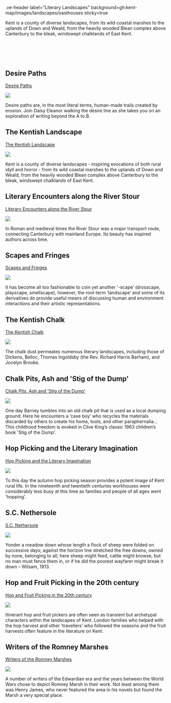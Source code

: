 .ve-header label="Literary Landscapes" background=gh:kent-map/images/landscapes/oasthouses sticky=true

Kent is a county of diverse landscapes, from its wild coastal marshes to the uplands of Down and Weald, from the heavily wooded Blean complex above Canterbury to the bleak, windswept chalklands of East Kent.

# &nbsp; 
<param class="cards">

## Desire Paths

[Desire Paths](/landscape/desire-paths)

![](https://raw.githubusercontent.com/kent-map/images/main/thumbnails/landscape_Desire_Paths.jpg)

Desire paths are, in the most literal terms, human-made trails created by erosion. Join Daisy Eleanor walking the desire line as she takes you on an exploration of writing beyond the A to B.

## The Kentish Landscape

[The Kentish Landscape](/landscape/kentish-landscapes)

![](https://raw.githubusercontent.com/kent-map/images/main/thumbnails/landscape_The_Kentish_Landscape.jpg)

Kent is a county of diverse landscapes - inspiring evocations of both rural idyll and horror - from its wild coastal marshes to the uplands of Down and Weald, from the heavily wooded Blean complex above Canterbury to the bleak, windswept chalklands of East Kent.

## Literary Encounters along the River Stour

[Literary Encounters along the River Stour](/landscape/literary-stour)

![](https://raw.githubusercontent.com/kent-map/images/main/thumbnails/landscape_Literary_Encounters_along_the_River_Stour.jpg)

In Roman and medieval times the River Stour was a major transport route, connecting Canterbury with mainland Europe. Its beauty has inspired authors across time.

## Scapes and Fringes

[Scapes and Fringes](/landscape/scapes-and-fringes)

![](https://raw.githubusercontent.com/kent-map/images/main/thumbnails/landscape_Scapes_and_Fringes.jpg)

It has become all too fashionable to coin yet another ‘-scape’ (drosscape, playscape, smellscape), however, the root-term ‘landscape’ and some of its derivatives do provide useful means of discussing human and environment interactions and their artistic representations.

## The Kentish Chalk

[The Kentish Chalk](/landscape/kentish-chalk)

![](https://raw.githubusercontent.com/kent-map/images/main/thumbnails/landscape_The_Kentish_Chalk.jpg)

The chalk dust permeates numerous literary landscapes, including those of Dickens, Belloc, Thomas Ingoldsby (the Rev. Richard Harris Barham), and Jocelyn Brooke.

## Chalk Pits, Ash and 'Stig of the Dump'

[Chalk Pits, Ash and 'Stig of the Dump'](/landscape/chalk-pits-stig)

![](https://raw.githubusercontent.com/kent-map/images/main/thumbnails/landscape_Chalk_Pits_Ash_and_Stig_of_the_Dump.jpg)

One day Barney tumbles into an old chalk pit that is used as a local dumping ground. Here he encounters a ‘cave boy’ who recycles the materials discarded by others to create his home, tools, and other paraphernalia... This childhood freedom is evoked in Clive King’s classic 1963 children’s book 'Stig of the Dump'.
 
## Hop Picking and the Literary Imagination

[Hop Picking and the Literary Imagination](/20c/20c-hop-picking)

![](https://raw.githubusercontent.com/kent-map/images/main/thumbnails/landscape_Hop_Picking_and_the_Literary_Imagination.jpg)

To this day the autumn hop picking season provides a potent image of Kent rural life. In the nineteenth and twentieth centuries workhouses were considerably less busy at this time as families and people of all ages went 'hopping'.

## S.C. Nethersole

[S.C. Nethersole](/20c/20c-nethersole-biography)

![](https://raw.githubusercontent.com/kent-map/images/main/thumbnails/landscape_S_C_Nethersole.jpg)

Yonder a meadow down whose length a flock of sheep were folded on successive days; against the horizon line stretched the free downs, owned by none, belonging to all; here sheep might feed, cattle might browse, but no man must fence them in, or if he did the poorest wayfarer might break it down – Wilsam, 1913.

## Hop and Fruit Picking in the 20th century

[Hop and Fruit Picking in the 20th century](/landscape/20c-encounters-with-others)

![](https://raw.githubusercontent.com/kent-map/images/main/thumbnails/landscape_Hop_and_Fruit_Picking_in_the_20th_century.jpg)

Itinerant hop and fruit pickers are often seen as transient but archetypal characters within the landscapes of Kent. London families who helped with the hop harvest and other ‘travellers’ who followed the seasons and the fruit harvests often feature in the literature on Kent.

## Writers of the Romney Marshes

[Writers of the Romney Marshes](/landscape/romney-writers)

![](https://raw.githubusercontent.com/kent-map/images/main/thumbnails/landscape_Writers_of_the_Romney_Marshes.jpg)

A number of writers of the Edwardian era and the years between the World Wars chose to depict Romney Marsh in their work. Not least among them was Henry James, who never featured the area in his novels but found the Marsh a very special place. 
